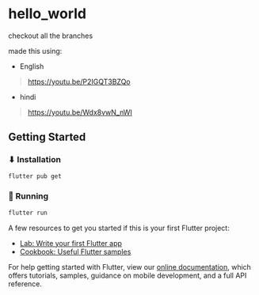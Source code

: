 # hello_world

checkout all the branches

made this using:

* English
> https://youtu.be/P2IGQT3BZQo
* hindi
> https://youtu.be/Wdx8vwN_nWI

## Getting Started

### ⬇ Installation
```sh
flutter pub get
```
### 👟 Running
```sh
flutter run
```

A few resources to get you started if this is your first Flutter project:

- [Lab: Write your first Flutter app](https://flutter.dev/docs/get-started/codelab)
- [Cookbook: Useful Flutter samples](https://flutter.dev/docs/cookbook)

For help getting started with Flutter, view our
[online documentation](https://flutter.dev/docs), which offers tutorials,
samples, guidance on mobile development, and a full API reference.
